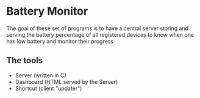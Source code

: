 # Battery Monitor

The goal of these set of programs is to have a
central server storing and serving the battery
percentage of all registered devices to know when
one has low battery and monitor their progress

## The tools

 - Server    (written in C)
 - Dashboard (HTML served by the Server)
 - Shortcut  (client "updater")

